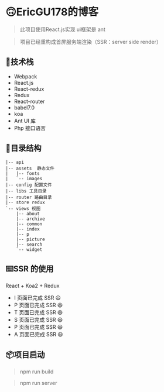# 🙃EricGU178的博客

> 此项目使用React.js实现 ui框架是 ant 

> 项目已经重构成首屏服务端渲染（SSR：server side render）

## 🎨技术栈

- Webpack
- React.js
- React-redux
- Redux
- React-router
- babel7.0
- koa 
- Ant UI 库
- Php 接口语言

## 🔨目录结构

```   
|-- api       
|-- assets  静态文件  
|   |-- fonts       
|   `-- images      
|-- config 配置文件       
|-- libs 工具目录  
|-- router 路由目录       
|-- store redux      
`-- views 视图     
    |-- about       
    |-- archive     
    |-- common      
    |-- index       
    |-- p           
    |-- picture     
    |-- search      
    `-- widget      
```

## ⌨️SSR 的使用

React + Koa2 + Redux 

- I 页面已完成 SSR 😃
- P 页面已完成 SSR 😃
- T 页面已完成 SSR 😃
- S 页面已完成 SSR 😃
- P 页面已完成 SSR 😃
- A 页面已完成 SSR 😃

## 📦项目启动

> npm run build

> npm run server